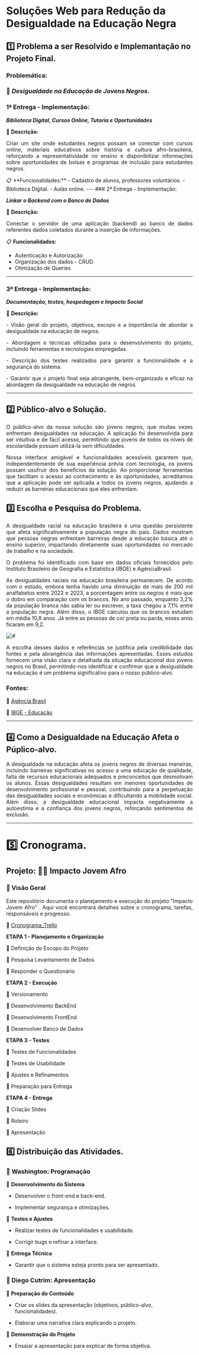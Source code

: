 # Soluções Web para Redução da Desigualdade na Educação Negra

## 1️⃣ Problema a ser Resolvido e Implemantação no Projeto Final.
 
### **Problemática:**

### 📢 ***Desigualdade na Educação de Jovens Negros.***

### 1ª Entrega - Implementação: 

***Biblioteca Digital, Cursos Online,  Tutoria e Oportunidades***

📌 **Descrição:**
<p style = "text-align: justify;">
  Criar um site onde estudantes negros possam se conectar com cursos online, materiais educativos sobre história e cultura afro-brasileira, reforçando a representatividade no ensino e disponibilizar informações sobre  oportunidades de bolsas e programas de inclusão para estudantes negros.
</p>
📋 **Funcionalidades:**
- Cadastro de alunos, professores voluntários.
- Biblioteca Digital.
- Aulas online.
---
### 2ª Entrega - Implementação:

***Linkar o Backend com o Banco de Dados***

📌 **Descrição:**

<p style = "text-align: justify;">
 Conectar o servidor de uma aplicação (backend) ao banco de dados referentes dados coletados durante a inserção de informações.

📋 **Funcionalidades:**
- Autenticação e Autorização
- Organização dos dados - CRUD
- Otimização de Queries
---
### 3ª Entrega - Implementação:

***Documentação, testes, hospedagem e Impacto Social***

📌 **Descrição:**
<p style = "text-align: justify;">
   - Visão geral do projeto, objetivos, escopo e a importância de abordar a desigualdade na educação de negros.
 
<p style = "text-align: justify;">
   - Abordagem e técnicas utilizadas para o desenvolvimento do projeto, incluindo ferramentas e tecnologias empregadas.

<p style = "text-align: justify;">
 - Descrição dos testes realizados para garantir a funcionalidade e a segurança do sistema.

<p style = "text-align: justify;">
  - Garantir que o projeto final seja abrangente, bem-organizado e eficaz na abordagem da desigualdade na educação de negros.
  
---

## 2️⃣ Público-alvo e Solução.

<p style = "text-align: justify;">
O público-alvo da nossa solução são jovens negros, que muitas vezes enfrentam desigualdades na educação. A aplicação foi desenvolvida para ser intuitiva e de fácil acesso, permitindo que jovens de todos os níveis de escolaridade possam utilizá-la sem dificuldades.

<p style = "text-align: justify;">
 Nossa interface amigável e funcionalidades acessíveis garantem que, independentemente de sua experiência prévia com tecnologia, os jovens possam usufruir dos benefícios da solução. Ao proporcionar ferramentas que facilitam o acesso ao conhecimento e às oportunidades, acreditamos que a aplicação pode ser aplicada a todos os jovens negros, ajudando a reduzir as barreiras educacionais que eles enfrentam.


## 3️⃣ Escolha e Pesquisa do Problema.

<p style = "text-align: justify;">
A desigualdade racial na educação brasileira é uma questão persistente que afeta significativamente a população negra do país. Dados mostram que pessoas negras enfrentam barreiras desde a educação básica até o ensino superior, impactando diretamente suas oportunidades no mercado de trabalho e na sociedade.

<p style = "text-align: justify;">
O problema foi identificado com base em dados oficiais fornecidos pelo Instituto Brasileiro de Geografia e Estatística (IBGE) e AgênciaBrasil.

<p style = "text-align: justify;">
As desigualdades raciais na educação brasileira permanecem. De acordo com o estudo, embora tenha havido uma diminuição de mais de 200 mil analfabetos entre 2022 e 2023, a porcentagem entre os negros é mais que o dobro em comparação com os brancos. No ano passado, enquanto 3,2% da população branca não sabia ler ou escrever, a taxa chegou a 7,1% entre a população negra. Além disso, o IBGE calculou que os brancos estudam em média 10,8 anos. Já entre as pessoas de cor preta ou parda, esses anos ficaram em 9,2. 

![#](/IMG/dado_universidades.png)

<p style = "text-align: justify;">
A escolha desses dados e referências se justifica pela credibilidade das fontes e pela abrangência das informações apresentadas. Esses estudos fornecem uma visão clara e detalhada da situação educacional dos jovens negros no Brasil, permitindo-nos identificar e confirmar que a desigualdade na educação é um problema significativo para o nosso público-alvo.

### Fontes:

 📌 [Agência Brasil](https://agenciabrasil.ebc.com.br/educacao/noticia/2024-03/brancos-estudam-em-media-108-anos-negros-92-anos?utm_source=chatgpt.com)

📌 [IBGE - Educação](https://educa.ibge.gov.br/jovens/materias-especiais/21039-desigualdades-sociais-por-cor-ou-raca-no-brasil.html?utm_source=chatgpt.com)

---
## 4️⃣ Como a Desigualdade na Educação Afeta o Púplico-alvo.

<p style = "text-align: justify;">
A desigualdade na educação afeta os jovens negros de diversas maneiras, incluindo barreiras significativas no acesso a uma educação de qualidade, falta de recursos educacionais adequados e preconceitos que desmotivam os alunos. Essas desigualdades resultam em menores oportunidades de desenvolvimento profissional e pessoal, contribuindo para a perpetuação das desigualdades sociais e econômicas e dificultando a mobilidade social. Além disso, a desigualdade educacional impacta negativamente a autoestima e a confiança dos jovens negros, reforçando sentimentos de exclusão. 

---
# 5️⃣ Cronograma.

## Projeto: 🐱‍🏍 Impacto Jovem Afro

### 📌 Visão Geral

<p style = "text-align: justify;">
Este repositório documenta o planejamento e execução do projeto "Impacto Jovem Afro" . Aqui você encontrará detalhes sobre o cronograma, tarefas, responsáveis e progresso.

📆 [Cronograma_Trello](https://trello.com/invite/b/67a38e7e7852e1797dfb6514/ATTIb8f1a70385e30e64468500a602616ebb0D073C24/planejamento-do-projeto-ija)

**ETAPA 1 - Planejamento e Organização**

   🔹 Definição do Escopo do Projeto   

   🔹 Pesquisa Levantamento de Dados 

   🔹 Responder o Questionário   
   
**ETAPA 2 - Execução**

   🔹 Versionamento 

   🔹 Desenvolvimento BackEnd

   🔹 Desenvolvimento FrontEnd
   
   🔹 Desenvolver Banco de Dados   
   
**ETAPA 3 - Testes**

   🔹 Testes de Funcionalidades

   🔹 Testes de Usabilidade

   🔹 Ajustes e Refinamentos

   🔹 Preparação para Entrega  

**ETAPA 4 - Entrega**

   🔹 Criação Slides

   🔹 Roteiro

   🔹 Apresentação

## 6️⃣ Distribuição das Atividades.

### 🚀 Washington: Programação

📌 **Desenvolvimento do Sistema**

 - Desenvolver o front-end e back-end.

 - Implementar segurança e otimizações.

📌 **Testes e Ajustes**

 - Realizar testes de funcionalidades e usabilidade.

 - Corrigir bugs e refinar a interface.

📌 **Entrega Técnica**

 - Garantir que o sistema esteja pronto para ser apresentado.

### 🚀 Diego Cutrim: Apresentação

📌 **Preparação do Conteúdo**

 - Criar os slides da apresentação (objetivos, público-alvo, funcionalidades).

 - Elaborar uma narrativa clara explicando o projeto.

📌 **Demonstração do Projeto**

 - Ensaiar a apresentação para explicar de forma objetiva.





